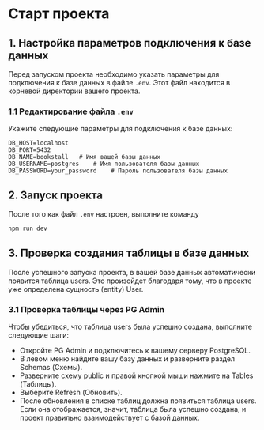 # Старт проекта

## 1. Настройка параметров подключения к базе данных

Перед запуском проекта необходимо указать параметры для подключения к базе данных в файле `.env`. 
Этот файл находится в корневой директории вашего проекта.

### 1.1 Редактирование файла `.env`

Укажите следующие параметры для подключения к базе данных:

```dotenv
DB_HOST=localhost
DB_PORT=5432
DB_NAME=bookstall   # Имя вашей базы данных
DB_USERNAME=postgres    # Имя пользователя базы данных
DB_PASSWORD=your_password    # Пароль пользователя базы данных
```

## 2. Запуск проекта
   После того как файл `.env` настроен, выполните команду 
   ```bash 
   npm run dev
   ```

## 3. Проверка создания таблицы в базе данных
   После успешного запуска проекта, 
   в вашей базе данных автоматически появится таблица users. 
   Это произойдет благодаря тому, что в проекте уже определена сущность (entity) User.

### 3.1 Проверка таблицы через PG Admin
Чтобы убедиться, что таблица users была успешно создана, выполните следующие шаги:

 - Откройте PG Admin и подключитесь к вашему серверу PostgreSQL.
 - В левом меню найдите вашу базу данных и разверните раздел Schemas (Схемы).
 - Разверните схему public и правой кнопкой мыши нажмите на Tables (Таблицы).
 - Выберите Refresh (Обновить).
 - После обновления в списке таблиц должна появиться таблица users.  
Если она отображается, значит, таблица была успешно создана, и проект правильно взаимодействует с базой данных.